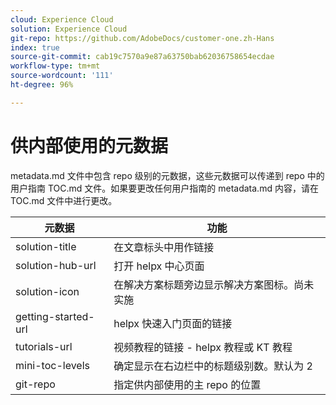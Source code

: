 ```yaml
---
cloud: Experience Cloud
solution: Experience Cloud
git-repo: https://github.com/AdobeDocs/customer-one.zh-Hans
index: true
source-git-commit: cab19c7570a9e87a63750bab62036758654ecdae
workflow-type: tm+mt
source-wordcount: '111'
ht-degree: 96%

---
```



# 供内部使用的元数据

metadata.md 文件中包含 repo 级别的元数据，这些元数据可以传递到 repo 中的用户指南 TOC.md 文件。如果要更改任何用户指南的 metadata.md 内容，请在 TOC.md 文件中进行更改。

| 元数据 | 功能 |
|--- |--- |
| solution-title | 在文章标头中用作链接 |
| solution-hub-url | 打开 helpx 中心页面 |
| solution-icon | 在解决方案标题旁边显示解决方案图标。尚未实施 |
| getting-started-url | helpx 快速入门页面的链接 |
| tutorials-url | 视频教程的链接 - helpx 教程或 KT 教程 |
| mini-toc-levels | 确定显示在右边栏中的标题级别数。默认为 2 |
| git-repo | 指定供内部使用的主 repo 的位置 |
